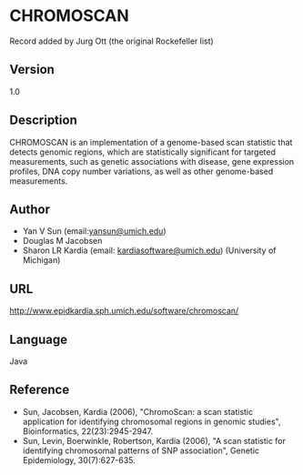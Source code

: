 # CHROMOSCAN
Record added by Jurg Ott (the original Rockefeller list)

## Version
1.0

## Description
CHROMOSCAN is an implementation of a genome-based scan statistic that detects genomic regions, which are statistically significant for targeted measurements, such as genetic associations with disease, gene expression profiles, DNA copy number variations, as well as other genome-based measurements.

## Author
* Yan V Sun (email:yansun@umich.edu)
* Douglas M Jacobsen
* Sharon LR Kardia (email: kardiasoftware@umich.edu) (University of Michigan)

## URL
http://www.epidkardia.sph.umich.edu/software/chromoscan/

## Language
Java

## Reference
* Sun, Jacobsen, Kardia (2006), "ChromoScan: a scan statistic application for identifying chromosomal regions in genomic studies", Bioinformatics, 22(23):2945-2947.
* Sun, Levin, Boerwinkle, Robertson, Kardia (2006), "A scan statistic for identifying chromosomal patterns of SNP association", Genetic Epidemiology, 30(7):627-635.